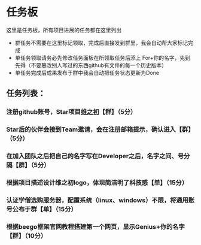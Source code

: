 # 任务板
  这里是任务板，所有项目进展的任务都在这里列出
  
- 群任务不需要在这里标记领取，完成后直接发到群里，我会自动帮大家标记完成
- 单任务领取请务必先修改任务面板在所领取任务后添上 For+你的名字，先到先得（不要篡改别人写过的东西github有文件的每一个历史版本）
- 单任务完成后成果发布于群中我会自动把任务状态更新为Done

## 任务列表：

### 注册github账号，Star项目[维之初](https://github.com/World-Genius/Singularity)【群】（5分）

### Star后的伙伴会接到Team邀请，会在注册邮箱提示，确认进入【群】（5分）

### 在加入团队之后把自己的名字写在Developer之后，名字之间、号分隔【群】（5分）

### 根据项目描述设计维之初logo，体现简洁明了科技感【单】（15分）

### 认证学僧选购服务器，配置系统（linux、windows）不限，将通用账号公布于群【单】（15分）

### 根据beego框架官网教程搭建第一个网页，显示Genius+你的名字【群】（10分）
